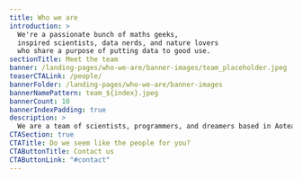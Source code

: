 ```yaml
---
title: Who we are
introduction: >
  We're a passionate bunch of maths geeks, 
  inspired scientists, data nerds, and nature lovers 
  who share a purpose of putting data to good use.  
sectionTitle: Meet the team
banner: /landing-pages/who-we-are/banner-images/team_placeholder.jpeg
teaserCTALink: /people/
bannerFolder: /landing-pages/who-we-are/banner-images
bannerNamePattern: team_${index}.jpeg
bannerCount: 10
bannerIndexPadding: true
description: >
  We are a team of scientists, programmers, and dreamers based in Aotearoa New Zealand.
CTASection: true
CTATitle: Do we seem like the people for you?
CTAButtonTitle: Contact us
CTAButtonLink: "#contact"
---
```

